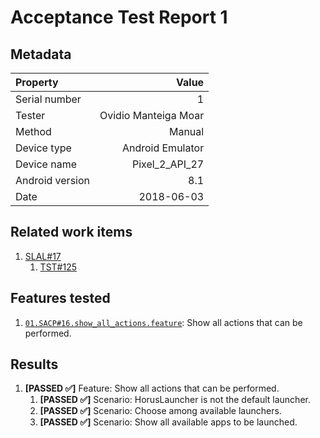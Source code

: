 # Acceptance Test Report 1

## Metadata

| Property | Value|
|:--|--:|
| Serial number | 1 |
| Tester | Ovidio Manteiga Moar |
| Method | Manual |
| Device type | Android Emulator |
| Device name | Pixel_2_API_27 |
| Android version | 8.1 |
| Date | 2018-06-03 |

## Related work items

1. [SLAL#17](https://lateaint.visualstudio.com/HorusSense/_workitems/edit/17)
    1. [TST#125](https://lateaint.visualstudio.com/HorusSense/_workitems/edit/125)

## Features tested

1. [`01.SACP#16.show_all_actions.feature`](../../../AcceptanceTests): Show all actions that can be performed.

## Results

1. **[PASSED ✅]** Feature: Show all actions that can be performed. 
    1. **[PASSED ✅]** Scenario: HorusLauncher is not the default launcher.
    2. **[PASSED ✅]** Scenario: Choose among available launchers.
    3. **[PASSED ✅]** Scenario: Show all available apps to be launched.
